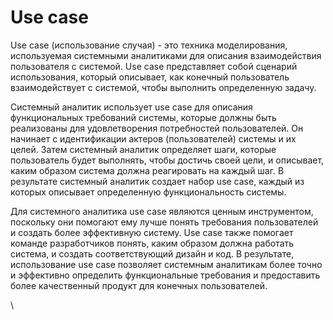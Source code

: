 # Use case

Use case (использование случая) - это техника моделирования, используемая системными аналитиками для описания взаимодействия пользователя с системой. Use case представляет собой сценарий использования, который описывает, как конечный пользователь взаимодействует с системой, чтобы выполнить определенную задачу.

Системный аналитик использует use case для описания функциональных требований системы, которые должны быть реализованы для удовлетворения потребностей пользователей. Он начинает с идентификации актеров (пользователей) системы и их целей. Затем системный аналитик определяет шаги, которые пользователь будет выполнять, чтобы достичь своей цели, и описывает, каким образом система должна реагировать на каждый шаг. В результате системный аналитик создает набор use case, каждый из которых описывает определенную функциональность системы.

Для системного аналитика use case являются ценным инструментом, поскольку они помогают ему лучше понять требования пользователей и создать более эффективную систему. Use case также помогает команде разработчиков понять, каким образом должна работать система, и создать соответствующий дизайн и код. В результате, использование use case позволяет системным аналитикам более точно и эффективно определить функциональные требования и предоставить более качественный продукт для конечных пользователей.

\
